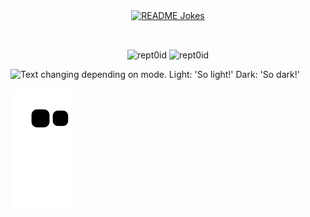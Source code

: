 <p style="background-color:black;">
  <p align="center">
    <a href="https://readme-jokes.vercel.app"><img align="center" src="https://readme-jokes.vercel.app/api" alt="README Jokes"></a>
  </p>

  <br>

  <p align="center">
    <img align="center" src="https://github-readme-streak-stats.herokuapp.com/?user=rept0id&theme=tokyonight#gh-dark-mode-only" alt="rept0id" />
    <img align="center" src="https://github-readme-streak-stats.herokuapp.com/?user=rept0id#gh-light-mode-only" alt="rept0id" />
  </p>
  
<picture>
  <source media="(prefers-color-scheme: dark)" srcset="https://github-readme-streak-stats.herokuapp.com/?user=rept0id&theme=tokyonight">
  <img alt="Text changing depending on mode. Light: 'So light!' Dark: 'So dark!'" src="https://github-readme-streak-stats.herokuapp.com/?user=rept0id">
</picture>

  ![Snake animation](https://github.com/madushadhanushka/github-readme/blob/output/github-contribution-snake.svg)
</p>
